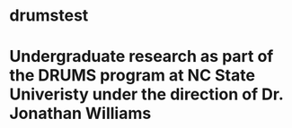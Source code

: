 # drumstest
# Undergraduate research as part of the DRUMS program at NC State Univeristy under the direction of Dr. Jonathan Williams
